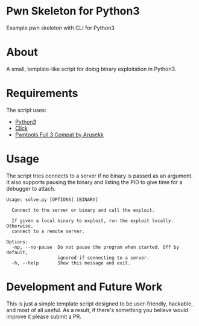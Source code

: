 # Pwn Skeleton for Python3
Example pwn skeleton with CLI for Python3

# About
A small, template-like script for doing binary exploitation in Python3.

# Requirements
The script uses:
  * [Python3](https://www.python.org)
  * [Click](https://click.palletsprojects.com/en/7.x)
  * [Pwntools Full 3 Compat by Arusekk](https://github.com/Arusekk/pwntools/tree/full-3-compat)

# Usage
The script tries connects to a server if no binary is passed as an argument. It also supports
pausing the binary and listing the PID to give time for a debugger to attach.

```
Usage: solve.py [OPTIONS] [BINARY]

  Connect to the server or binary and call the exploit.

  If given a local binary to exploit, run the exploit locally. Otherwise,
  connect to a remote server.

Options:
  -np, --no-pause  Do not pause the program when started. Off by default,
                   ignored if connecting to a server.
  -h, --help       Show this message and exit.
```

# Development and Future Work
This is just a simple template script designed to be user-friendly, hackable, and most of all useful.
As a result, if there's something you believe would improve it please submit a PR.
